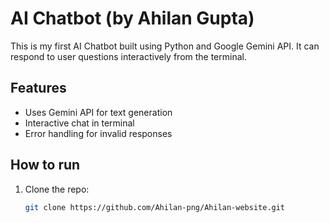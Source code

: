 #  AI Chatbot (by Ahilan Gupta)

This is my first AI Chatbot built using Python and Google Gemini API.
It can respond to user questions interactively from the terminal.

##  Features
- Uses Gemini API for text generation
- Interactive chat in terminal
- Error handling for invalid responses

##  How to run
1. Clone the repo:
   ```bash
   git clone https://github.com/Ahilan-png/Ahilan-website.git
